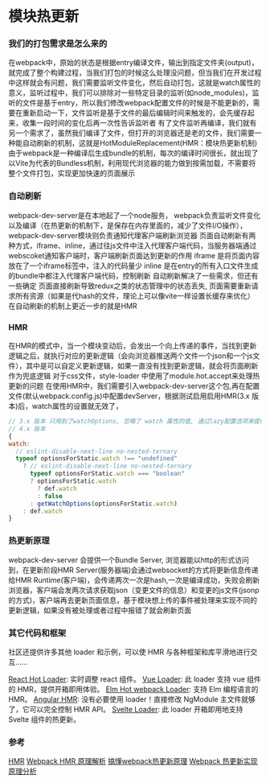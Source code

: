# 模块热更新
### 我们的打包需求是怎么来的
在webpack中，原始的状态是根据entry编译文件，输出到指定文件夹(output)，就完成了整个构建过程，当我们打包的时候这么处理没问题，但当我们在开发过程中这样就会有问题，我们需要监听文件变化，然后自动打包，这就是watch属性的意义，监听过程中，我们可以排除对一些特定目录的监听(如node_modules)，监听的文件是基于entry，所以我们修改webpack配置文件的时候是不能更新的，需要在重新启动一下，文件监听是基于文件的最后编辑时间来触发的，会先缓存起来，收集一段时间的变化后再一次性告诉监听者
有了文件监听再编译，我们就有另一个需求了，虽然我们编译了文件，但打开的浏览器还是老的文件，我们需要一种能自动刷新的机制，这就是HotModuleReplacement(HMR：模块热更新机制)
由于webpack是一种编译后生成bundle的机制，每次的编译时间很长，就出现了以Vite为代表的Bundless机制，利用现代浏览器的能力做到按需加载，不需要将整个文件打包，实现更加快速的页面展示
### 自动刷新
webpack-dev-server是在本地起了一个node服务，
webpack负责监听文件变化以及编译（在热更新的机制下，是保存在内存里面的，减少了文件I/O操作），webpack-dev-server模块则负责通知代理客户端刷新浏览器
页面自动刷新有两种方式，iframe、inline，通过往js文件中注入代理客户端代码，当服务器端通过webscoket通知客户端时，客户端刷新页面达到更新的作用
iframe 是将页面内容放在了一个iframe标签中，注入的代码量少
inline 是在entry的所有入口文件生成的bundle中都注入代理客户端代码，控制刷新
自动刷新解决了一些需求，但还有一些确定
页面直接刷新导致redux之类的状态管理中的状态丢失,
页面需要重新请求所有资源（如果是代hash的文件，理论上可以像vite一样设置长缓存来优化）
在自动刷新的机制上更近一步的就是HMR
### HMR
在HMR的模式中，当一个模块变动后，会发出一个向上传递的事件，当找到更新逻辑之后，就执行对应的更新逻辑（会向浏览器推送两个文件一个json和一个js文件），其中是可以自定义更新逻辑，如果一直没有找到更新逻辑，就会将页面刷新作为兜底逻辑
对于css文件，style-loader 中使用了module.hot.accept来处理热更新的问题
在使用HMR中，我们需要引入webpack-dev-server这个包,再在配置文件(默认webpack.config.js)中配置devServer，根据测试启用启用HMR(3.x 版本)后，watch属性的设置就无效了，
``` javascript
// 3.x 版本 只用到了watchOptions, 忽略了 watch 属性的值, 通过lazy配置选项来提供类似的能力了（但我在尝试的过程中报错了）
// 4.x 版本
{
watch:
  // eslint-disable-next-line no-nested-ternary
  typeof optionsForStatic.watch !== "undefined"
    ? // eslint-disable-next-line no-nested-ternary
      typeof optionsForStatic.watch === "boolean"
      ? optionsForStatic.watch
        ? def.watch
        : false
      : getWatchOptions(optionsForStatic.watch)
    : def.watch
}
```

### 热更新原理
webpack-dev-server 会提供一个Bundle Server, 浏览器能以http的形式访问到，在更新阶段HMR Server(服务器端)会通过websocket的方式将更新信息传递给HMR Runtime(客户端)，会传递两次一次是hash,一次是编译成功，失败会刷新浏览器，客户端会发两次请求获取json（变更文件的信息）和变更的js文件(jsonp的方式)，客户端再去更新页面信息，基于模块想上传的事件被处理来实现不同的更新逻辑，如果没有被处理或者过程中报错了就会刷新页面
### 其它代码和框架
社区还提供许多其他 loader 和示例，可以使 HMR 与各种框架和库平滑地进行交互……

[React Hot Loader](https://github.com/gaearon/react-hot-loader): 实时调整 react 组件。
[Vue Loader](https://github.com/vuejs/vue-loader): 此 loader 支持 vue 组件的 HMR，提供开箱即用体验。
[Elm Hot webpack Loader](https://github.com/klazuka/elm-hot-webpack-loader): 支持 Elm 编程语言的 HMR。
[Angular HMR](https://github.com/PatrickJS/angular-hmr): 没有必要使用 loader！直接修改 NgModule 主文件就够了，它可以完全控制 HMR API。
[Svelte Loader](https://github.com/sveltejs/svelte-loader): 此 loader 开箱即用地支持 Svelte 组件的热更新。

### 参考
[HMR](https://webpack.docschina.org/guides/hot-module-replacement#enabling-hmr)
[Webpack HMR 原理解析](https://zhuanlan.zhihu.com/p/30669007)
[搞懂webpack热更新原理](https://github.com/careteenL/webpack-hmr)
[Webpack 热更新实现原理分析](https://zhuanlan.zhihu.com/p/30623057)